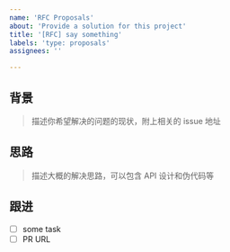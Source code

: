 ```yaml
---
name: 'RFC Proposals'
about: 'Provide a solution for this project'
title: '[RFC] say something'
labels: 'type: proposals'
assignees: ''

---
```


<!-- 相关 RFC 示例：https://github.com/eggjs/egg/issues?utf8=%E2%9C%93&q=is%3Aissue+label%3A%22type%3A+proposals%22 -->

## 背景

> 描述你希望解决的问题的现状，附上相关的 issue 地址

## 思路

> 描述大概的解决思路，可以包含 API 设计和伪代码等

## 跟进

- [ ] some task
- [ ] PR URL
